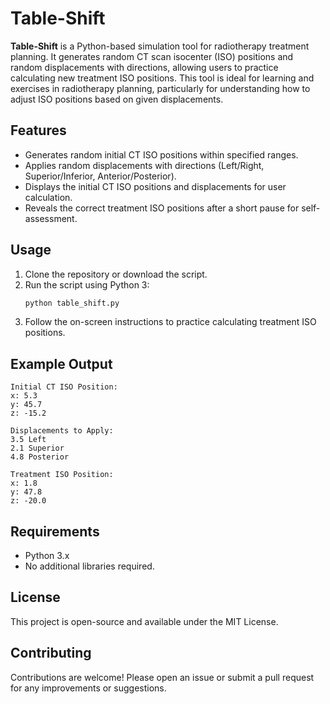 # Table-Shift

**Table-Shift** is a Python-based simulation tool for radiotherapy treatment planning. It generates random CT scan isocenter (ISO) positions and random displacements with directions, allowing users to practice calculating new treatment ISO positions. This tool is ideal for learning and exercises in radiotherapy planning, particularly for understanding how to adjust ISO positions based on given displacements.

## Features
- Generates random initial CT ISO positions within specified ranges.
- Applies random displacements with directions (Left/Right, Superior/Inferior, Anterior/Posterior).
- Displays the initial CT ISO positions and displacements for user calculation.
- Reveals the correct treatment ISO positions after a short pause for self-assessment.

## Usage
1. Clone the repository or download the script.
2. Run the script using Python 3:
   ```bash
   python table_shift.py
   ```
3. Follow the on-screen instructions to practice calculating treatment ISO positions.

## Example Output
```
Initial CT ISO Position:
x: 5.3
y: 45.7
z: -15.2

Displacements to Apply:
3.5 Left
2.1 Superior
4.8 Posterior

Treatment ISO Position:
x: 1.8
y: 47.8
z: -20.0
```

## Requirements
- Python 3.x
- No additional libraries required.

## License
This project is open-source and available under the MIT License.

## Contributing
Contributions are welcome! Please open an issue or submit a pull request for any improvements or suggestions.
